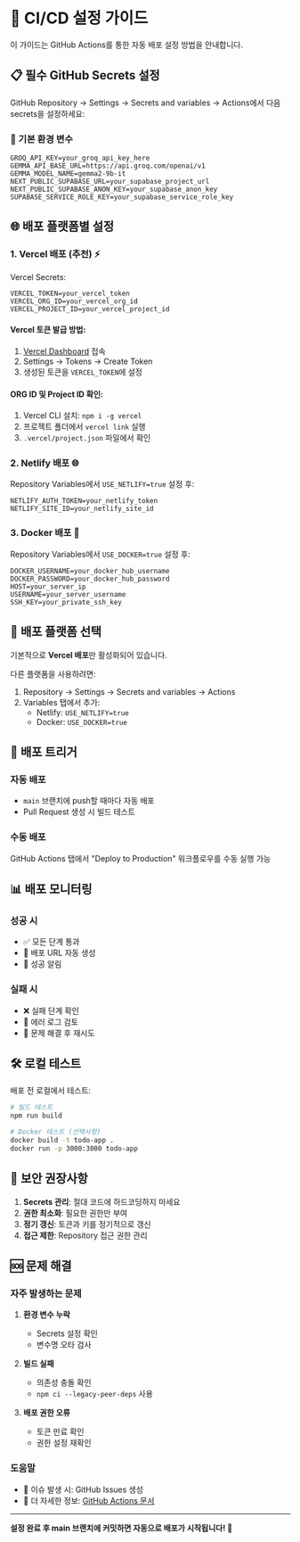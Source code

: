 # 🚀 CI/CD 설정 가이드

이 가이드는 GitHub Actions를 통한 자동 배포 설정 방법을 안내합니다.

## 📋 필수 GitHub Secrets 설정

GitHub Repository → Settings → Secrets and variables → Actions에서 다음 secrets을 설정하세요:

### 🔑 기본 환경 변수

```
GROQ_API_KEY=your_groq_api_key_here
GEMMA_API_BASE_URL=https://api.groq.com/openai/v1
GEMMA_MODEL_NAME=gemma2-9b-it
NEXT_PUBLIC_SUPABASE_URL=your_supabase_project_url
NEXT_PUBLIC_SUPABASE_ANON_KEY=your_supabase_anon_key
SUPABASE_SERVICE_ROLE_KEY=your_supabase_service_role_key
```

## 🌐 배포 플랫폼별 설정

### 1. Vercel 배포 (추천) ⚡

Vercel Secrets:

```
VERCEL_TOKEN=your_vercel_token
VERCEL_ORG_ID=your_vercel_org_id
VERCEL_PROJECT_ID=your_vercel_project_id
```

#### Vercel 토큰 발급 방법:

1. [Vercel Dashboard](https://vercel.com/dashboard) 접속
2. Settings → Tokens → Create Token
3. 생성된 토큰을 `VERCEL_TOKEN`에 설정

#### ORG ID 및 Project ID 확인:

1. Vercel CLI 설치: `npm i -g vercel`
2. 프로젝트 폴더에서 `vercel link` 실행
3. `.vercel/project.json` 파일에서 확인

### 2. Netlify 배포 🌐

Repository Variables에서 `USE_NETLIFY=true` 설정 후:

```
NETLIFY_AUTH_TOKEN=your_netlify_token
NETLIFY_SITE_ID=your_netlify_site_id
```

### 3. Docker 배포 🐳

Repository Variables에서 `USE_DOCKER=true` 설정 후:

```
DOCKER_USERNAME=your_docker_hub_username
DOCKER_PASSWORD=your_docker_hub_password
HOST=your_server_ip
USERNAME=your_server_username
SSH_KEY=your_private_ssh_key
```

## 🔧 배포 플랫폼 선택

기본적으로 **Vercel 배포**만 활성화되어 있습니다.

다른 플랫폼을 사용하려면:

1. Repository → Settings → Secrets and variables → Actions
2. Variables 탭에서 추가:
   - Netlify: `USE_NETLIFY=true`
   - Docker: `USE_DOCKER=true`

## 🚀 배포 트리거

### 자동 배포

- `main` 브랜치에 push할 때마다 자동 배포
- Pull Request 생성 시 빌드 테스트

### 수동 배포

GitHub Actions 탭에서 "Deploy to Production" 워크플로우를 수동 실행 가능

## 📊 배포 모니터링

### 성공 시

- ✅ 모든 단계 통과
- 🔗 배포 URL 자동 생성
- 📢 성공 알림

### 실패 시

- ❌ 실패 단계 확인
- 📝 에러 로그 검토
- 🔄 문제 해결 후 재시도

## 🛠️ 로컬 테스트

배포 전 로컬에서 테스트:

```bash
# 빌드 테스트
npm run build

# Docker 테스트 (선택사항)
docker build -t todo-app .
docker run -p 3000:3000 todo-app
```

## 🔐 보안 권장사항

1. **Secrets 관리**: 절대 코드에 하드코딩하지 마세요
2. **권한 최소화**: 필요한 권한만 부여
3. **정기 갱신**: 토큰과 키를 정기적으로 갱신
4. **접근 제한**: Repository 접근 권한 관리

## 🆘 문제 해결

### 자주 발생하는 문제

1. **환경 변수 누락**

   - Secrets 설정 확인
   - 변수명 오타 검사

2. **빌드 실패**

   - 의존성 충돌 확인
   - `npm ci --legacy-peer-deps` 사용

3. **배포 권한 오류**
   - 토큰 만료 확인
   - 권한 설정 재확인

### 도움말

- 🐛 이슈 발생 시: GitHub Issues 생성
- 📖 더 자세한 정보: [GitHub Actions 문서](https://docs.github.com/en/actions)

---

**설정 완료 후 main 브랜치에 커밋하면 자동으로 배포가 시작됩니다! 🚀**
